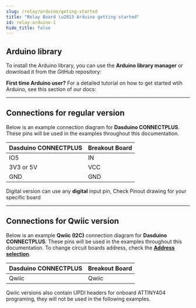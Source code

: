 ```yaml
---
slug: /relay/arduino/geting-started
title: "Relay Board \u2013 Arduino getting started"
id: relay-arduino-1
hide_title: false
---
```

## Arduino library

To install the Arduino library, you can use the **Arduino library manager** or download it from the GitHub repository:
<QuickLink  
  title="Relay board Arduino library"  
  description="Relay board Arduino library by Soldered"  
  url="https://github.com/SolderedElectronics/Soldered-Relay-Arduino-Library"  
/>  
<InfoBox>

**First time Arduino user?** For a detailed tutorial on how to get started wtih Arduino, see this section of our docs:

<QuickLink  
  title="Getting started with Arduino"  
  description="A full, comprehensive tutorial on how to fully set up and upload code for the first time on an Arduino board, from scratch!"  
  url="/documentation/arduino/quick-start-guide"  
/>  

</InfoBox>

---

## Connections for regular version
Below is an example connection diagram for **Dasduino CONNECTPLUS**. These pins will be used in the examples throughout this documentation.

| **Dasduino CONNECTPLUS** | **Breakout Board** |
|---|---|
| IO5 | IN |
| 3V3 or 5V | VCC |
| GND | GND |

<InfoBox> Digital version can use any **digital** input pin, Check Pinout drawing for your specific board </InfoBox>

---

## Connections for Qwiic version
Below is an example **Qwiic (I2C)** connection diagram for **Dasduino CONNECTPLUS**. These pins will be used in the examples throughout this documentation. To change circuit boards address, check the [**Address selection**](/documentation/relay/hardware#address-selection-for-qwiic-version/).

| **Dasduino CONNECTPLUS** | **Breakout Board** |
| ------------------------ | ------------------ |
| Qwiic                    | Qwiic              |

<InfoBox> Qwiic versions also contain UPDI headers for onboard ATTINY404 programing, they will not be used in the following examples. </InfoBox>